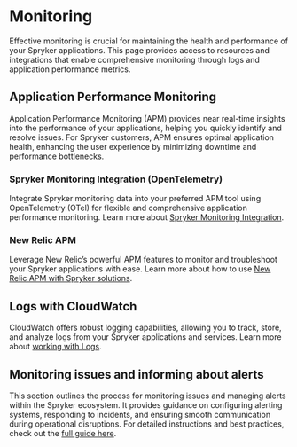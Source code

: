 # Monitoring

Effective monitoring is crucial for maintaining the health and performance of your Spryker applications. This page provides access to resources and integrations that enable comprehensive monitoring through logs and application performance metrics.

## Application Performance Monitoring
Application Performance Monitoring (APM) provides near real-time insights into the performance of your applications, helping you quickly identify and resolve issues. For Spryker customers, APM ensures optimal application health, enhancing the user experience by minimizing downtime and performance bottlenecks.
### Spryker Monitoring Integration (OpenTelemetry)
Integrate Spryker monitoring data into your preferred APM tool using OpenTelemetry (OTel) for flexible and comprehensive application performance monitoring. Learn more about [Spryker Monitoring Integration](/docs/ca/dev/spryker-monitoring-integration.md).

### New Relic APM
Leverage New Relic’s powerful APM features to monitor and troubleshoot your Spryker applications with ease. Learn more about how to use [New Relic APM with Spryker solutions](/docs/dg/dev/integrate-and-configure/configure-services.html#new-relic).

## Logs with CloudWatch
CloudWatch offers robust logging capabilities, allowing you to track, store, and analyze logs from your Spryker applications and services. Learn more about [working with Logs](/docs/ca/dev/working-with-logs.md).

## Monitoring issues and informing about alerts
This section outlines the process for monitoring issues and managing alerts within the Spryker ecosystem. It provides guidance on configuring alerting systems, responding to incidents, and ensuring smooth communication during operational disruptions. For detailed instructions and best practices, check out the [full guide here](/docs/ca/dev/monitoring-issues-and-informing-about-alerts.md).
                                                                                                
